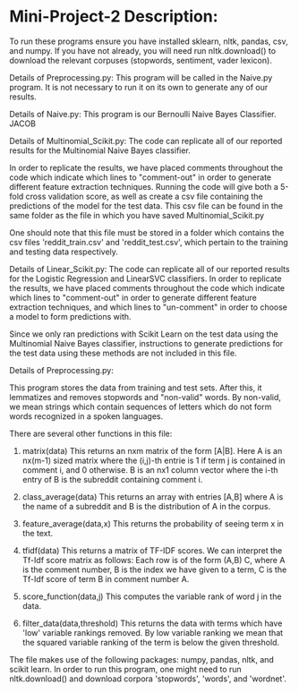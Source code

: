 # Mini-Project-2 Description:

To run these programs ensure you have installed sklearn, nltk, pandas, csv, and numpy. If you have not already, you will need run nltk.download() to download the relevant corpuses (stopwords, sentiment, vader lexicon).

Details of Preprocessing.py:
This program will be called in the Naive.py program. It is not necessary to run it on its own to generate any of our results. 

Details of Naive.py: 
This program is our Bernoulli Naive Bayes Classifier.
JACOB

Details of Multinomial_Scikit.py:
The code can replicate all of our reported results for the Multinomial Naive Bayes classifier.

In order to replicate the results, we have placed comments throughout the code which indicate which lines to "comment-out" in order to generate different feature extraction techniques. Running the code will give both a 5-fold cross validation score, as well as create a csv file containing the predictions of the model for the test data. This csv file can be found in the same folder as the file in which you have saved Multinomial_Scikit.py

One should note that this file must be stored in a folder which contains the csv files 'reddit_train.csv' and 'reddit_test.csv', which pertain to the training and testing data respectively. 

Details of Linear_Scikit.py:
The code can replicate all of our reported results for the Logistic Regression and LinearSVC classifiers. In order to replicate the results, we have placed comments throughout the code which indicate which lines to "comment-out" in order to generate different feature extraction techniques, and which lines to "un-comment" in order to choose a model to form predictions with. 

Since we only ran predictions with Scikit Learn on the test data using the Multinomial Naive Bayes classifier, instructions to generate predictions for the test data using these methods are not included in this file. 


Details of Preprocessing.py:

This program stores the data from training and test sets. After this, it lemmatizes and removes stopwords and "non-valid" words. By non-valid, we mean strings which contain sequences of letters which do not form words recognized in a spoken languages. 

There are several other functions in this file:
1. matrix(data)
This returns an nxm matrix of the form [A|B]. Here A is an nx(m-1) sized matrix where the (i,j)-th entrie is 1 if term j is contained in comment i, and 0 otherwise. B is an nx1 column vector where the i-th entry of B is the subreddit containing comment i. 

2. class_average(data)
This returns an array with entries [A,B] where A is the name of a subreddit and B is the distribution of A in the corpus.

3. feature_average(data,x)
This returns the probability of seeing term x in the text.

4. tfidf(data)
This returns a matrix of TF-IDF scores. We can interpret the Tf-Idf score matrix as follows: Each row is of the form (A,B) C, where A is the comment number, B is the index we have given to a term, C is the Tf-Idf score of term B in comment number A. 

5. score_function(data,j)
This computes the variable rank of word j in the data.

6. filter_data(data,threshold)
This returns the data with terms which have 'low' variable rankings removed. By low variable ranking we mean that the squared variable ranking of the term is below the given threshold.

The file makes use of the following packages: numpy, pandas, nltk, and scikit learn. In order to run this program, one might need to run nltk.download() and download corpora 'stopwords', 'words', and 'wordnet'.  
